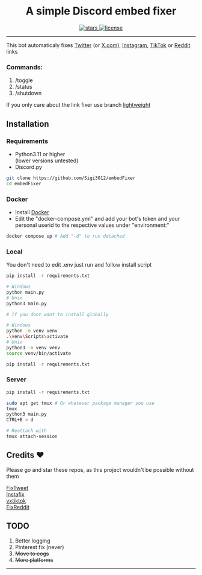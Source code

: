 <div align=center>
  <h1>A simple Discord embed fixer </h1>
    <a href="https://github.com/Sigi3012/EmbedFixer/stargazers" target="_blank">
      <img alt="stars" src="https://img.shields.io/github/stars/sigi3012/embedfixer" />
    </a>
    <a href="https://github.com/Sigi3012/embedFixer/blob/main/LICENSE" target="_blank">
    <img alt="license" src="https://img.shields.io/github/license/Sigi3012/EmbedFixer" />
   </a>
</div>

---

This bot automaticaly fixes [Twitter](https://twitter.com) (or [X.com](https://x.com)), [Instagram](https://instagram.com), [TikTok](https://tiktok.com) or [Reddit](https://reddit.com) links

### Commands:
1. /toggle
2. /status
3. /shutdown

If you only care about the link fixer use branch [lightweight](https://github.com/Sigi3012/embedFixer/tree/lightweight)

## Installation
### Requirements
* Python3.11 or higher <br> (lower versions untested)
* Discord.py
```sh
git clone https://github.com/Sigi3012/embedFixer
cd embedFixer
```
### Docker
* Install [Docker](https://docs.docker.com/desktop/release-notes/)
* Edit the "docker-compose.yml" and add your bot's token and your personal userid to the respective values under "environment:"
```sh
docker compose up # Add "-d" to run detached
```
### Local
You don't need to edit .env just run and follow install script
```sh
pip install -r requirements.txt

# Windows
python main.py
# Unix
python3 main.py
```
```sh
# If you dont want to install globally

# Windows
python -m venv venv
.\venv\Scripts\activate
# Unix
python3 -m venv venv
source venv/bin/activate

pip install -r requirements.txt
```
### Server
```sh
pip install -r requirements.txt

sudo apt get tmux # Or whatever package manager you use
tmux
python3 main.py
CTRL+B > d

# Reattach with 
tmux attach-session
```

## Credits ❤️

Please go and star these repos, as this project wouldn't be possible without them

[FixTweet](https://github.com/FixTweet/FixTweet) \
[Instafix](https://github.com/Wikidepia/InstaFix) \
[vxtiktok](https://github.com/dylanpdx/vxtiktok) \
[FixReddit](https://github.com/MinnDevelopment/fxreddit)

## TODO
1. Better logging
2. Pinterest fix (never)
3. <s>Move to cogs</s>
4. <s>More platforms</s>

---

